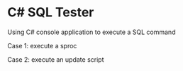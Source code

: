# C# SQL Tester
Using C# console application to execute a SQL command

Case 1: execute a sproc

<add key="CommandMode" value="ExecuteReader"/>
<add key="SqlCommandText" value="exec [dbo].[GetData] 'Y';"/>

Case 2: execute an update script

<add key="CommandMode" value="ExecuteNonQuery"/>
<add key="SqlCommandText" value="UPDATE [dbo].[Item] SET [Name] = 'Item One' WHERE [Name] = 'Item 1'"/>

